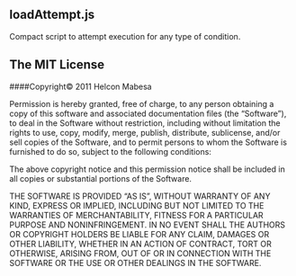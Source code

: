 loadAttempt.js
-------------
Compact script to attempt execution for any type of condition.


The MIT License
---------------

####Copyright&#169; 2011 Helcon Mabesa

Permission is hereby granted, free of charge, to any person obtaining a copy
of this software and associated documentation files (the &#8220;Software&#8221;), to deal
in the Software without restriction, including without limitation the rights
to use, copy, modify, merge, publish, distribute, sublicense, and/or sell
copies of the Software, and to permit persons to whom the Software is
furnished to do so, subject to the following conditions:

The above copyright notice and this permission notice shall be included in
all copies or substantial portions of the Software.

THE SOFTWARE IS PROVIDED &#8220;AS IS&#8221;, WITHOUT WARRANTY OF ANY KIND, EXPRESS OR
IMPLIED, INCLUDING BUT NOT LIMITED TO THE WARRANTIES OF MERCHANTABILITY,
FITNESS FOR A PARTICULAR PURPOSE AND NONINFRINGEMENT. IN NO EVENT SHALL THE
AUTHORS OR COPYRIGHT HOLDERS BE LIABLE FOR ANY CLAIM, DAMAGES OR OTHER
LIABILITY, WHETHER IN AN ACTION OF CONTRACT, TORT OR OTHERWISE, ARISING FROM,
OUT OF OR IN CONNECTION WITH THE SOFTWARE OR THE USE OR OTHER DEALINGS IN
THE SOFTWARE.

